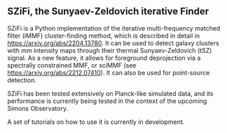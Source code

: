 ## SZiFi, the Sunyaev-Zeldovich iterative Finder

SZiFi is a Python implementation of the iterative multi-frequency matched filter (iMMF) cluster-finding method, which is described in detail in https://arxiv.org/abs/2204.13780. It can be used to detect galaxy clusters with mm intensity maps through their thermal Sunyaev-Zeldovich (tSZ) signal. As a new feature, it allows for foreground deprojection via a spectrally constrained MMF, or sciMMF (see https://arxiv.org/abs/2212.07410). It can also be used for point-source detection.

SZiFi has been tested extensively on Planck-like simulated data, and its performance is currently being tested in the context of the upcoming Simons Observatory.

A set of tutorials on how to use it is currently in development.
